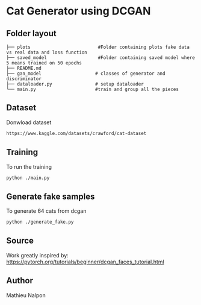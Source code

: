 # Cat Generator using DCGAN

## Folder layout

    ├── plots                         #Folder containing plots fake data vs real data and loss function
    ├── saved_model                   #Folder containing saved model where 5 means trained on 50 epochs
    ├── README.md
    ├── gan_model                    # classes of generator and discriminator
    ├── dataloader.py                # setup dataloader
    └── main.py                      #train and group all the pieces


## Dataset
Donwload dataset
```sh
https://www.kaggle.com/datasets/crawford/cat-dataset
```
## Training
To run the training
```sh
python ./main.py
```
## Generate fake samples
To generate 64 cats from dcgan
```sh
python ./generate_fake.py
```

## Source
Work greatly inspired by: https://pytorch.org/tutorials/beginner/dcgan_faces_tutorial.html


## Author
Mathieu Nalpon
